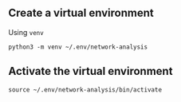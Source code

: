 ## Create a virtual environment

Using `venv`

`python3 -m venv ~/.env/network-analysis`

## Activate the virtual environment

`source ~/.env/network-analysis/bin/activate`

